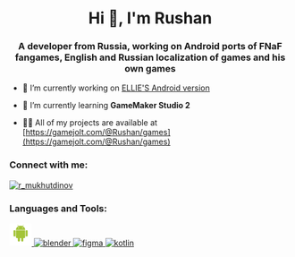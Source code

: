 <h1 align="center">Hi 👋, I'm Rushan</h1>
<h3 align="center">A developer from Russia, working on Android ports of FNaF fangames, English and Russian localization of games and his own games</h3>

- 🔭 I’m currently working on [ELLIE'S Android version](https://gamejolt.com/games/ellies/319530)

- 🌱 I’m currently learning **GameMaker Studio 2**

- 👨‍💻 All of my projects are available at [https://gamejolt.com/@Rushan/games](https://gamejolt.com/@Rushan/games)

<h3 align="left">Connect with me:</h3>
<p align="left">
<a href="https://twitter.com/r_mukhutdinov" target="blank"><img align="center" src="https://raw.githubusercontent.com/rahuldkjain/github-profile-readme-generator/master/src/images/icons/Social/twitter.svg" alt="r_mukhutdinov" height="30" width="40" /></a>
</p>

<h3 align="left">Languages and Tools:</h3>
<p align="left"> <a href="https://developer.android.com" target="_blank" rel="noreferrer"> <img src="https://raw.githubusercontent.com/devicons/devicon/master/icons/android/android-original-wordmark.svg" alt="android" width="40" height="40"/> </a> <a href="https://www.blender.org/" target="_blank" rel="noreferrer"> <img src="https://download.blender.org/branding/community/blender_community_badge_white.svg" alt="blender" width="40" height="40"/> </a> <a href="https://www.figma.com/" target="_blank" rel="noreferrer"> <img src="https://www.vectorlogo.zone/logos/figma/figma-icon.svg" alt="figma" width="40" height="40"/> </a> <a href="https://kotlinlang.org" target="_blank" rel="noreferrer"> <img src="https://www.vectorlogo.zone/logos/kotlinlang/kotlinlang-icon.svg" alt="kotlin" width="40" height="40"/> </a> </p>
